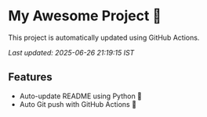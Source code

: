 # My Awesome Project 🚀

This project is automatically updated using GitHub Actions.

_Last updated: 2025-06-26 21:19:15 IST_

## Features
- Auto-update README using Python 🐍
- Auto Git push with GitHub Actions 🤖
